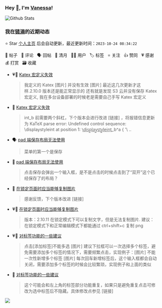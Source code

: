 ### Hey 👋, I'm [Vanessa](http://vanessa.b3log.org/)!

![Github Stats](https://github-readme-stats.vercel.app/api?username=Vanessa219&show_icons=true)

<!--events start -->

### 我在[链滴](https://ld246.com)的近期动态

⭐️ Star [个人主页](https://github.com/Vanessa219/Vanessa219) 后会自动更新，最近更新时间：`2023-10-24 08:34:22`

📝 帖子 &nbsp; 💬 评论 &nbsp; 🗣 回帖 &nbsp; 🌙 清月 &nbsp; 👨‍💻 用户 &nbsp; 🏷️ 标签 &nbsp; ⭐️ 关注 &nbsp; 👍 赞同 &nbsp; 💗 感谢 &nbsp; 💰 打赏 &nbsp; 🗃 收藏

* 💗📝 [Katex 宏定义失效](https://ld246.com/article/1697788388709)

  > 我定义的 Katex [图片] 并没有生效 [图片] 最近这几次更新才这样.2.10.0 版本还是能正常显示的 还有就是发现 S3 云并没有保存 Katex 宏定义, 我在多台设备部署的时候老是需要自己手写 Katex 宏定义
* 💬 [Katex 宏定义失效](https://ld246.com/article/1697788388709/comment/1698051053471#comments)

  > int_b 前需要两个斜杠，下个版本会进行改进 [链接] ，将报错信息更新为 KaTeX parse error: Undefined control sequence: \displaystyleint at position 1: \̲d̲i̲s̲p̲l̲a̲y̲s̲t̲y̲l̲e̲i̲n̲t̲_b^a { '\\ ..
* 🗣 [pad 端保存布局无法使用](https://ld246.com/article/1698029729173/comment/1698033843310#comments)

  > 菜单的第一个是保存
* 💬 [pad 端保存布局无法使用](https://ld246.com/article/1698029729173/comment/1698032409703#comments)

  > 点击保存会弹出一个输入框，是不是点击的时候点击到了“双开”这个已经保存了的布局？
* 💬 [在锁定页面时应当能够复制图片](https://ld246.com/article/1697946214222/comment/1697967211723#comments)

  > 感谢反馈，下个版本改进 [链接]
* 💗📝 [在锁定页面时应当能够复制图片](https://ld246.com/article/1697946214222)

  > 版本：2.10.11 在锁定模式下可以复制文字，但是无法复制图片. 建议：在锁定模式下和正常编辑模式下都能通过 ctrl+shift+c 复制 png
* 💗📝 [对标签功能的一些建议](https://ld246.com/article/1697781202329)

  > 点击[添加标签]不能多选 [图片] 建议下拉框可以一次选择多个标签，避免需要添加多个标签的情况下，需要频繁点击，实现例子：[图片] 不能一次性新增多个标签 [图片] 每次回车新增标签后，这个输入框都会自动关闭，需要添加多个标签的时候会比较繁琐，实现例子和上面的类似
* 💬 [对标签功能的一些建议](https://ld246.com/article/1697781202329/comment/1697814696921#comments)

  > 这个可能会和左上角的标签部分功能重复，如果只是避免重复点击可修改为选中标签后不隐藏。具体修改点参见 [链接]


<!--events end -->

<a title="Hits" target="_blank" href="https://github.com/Vanessa219/Vanessa219"><img src="https://hits.b3log.org/Vanessa219/Vanessa219.svg"></a>
